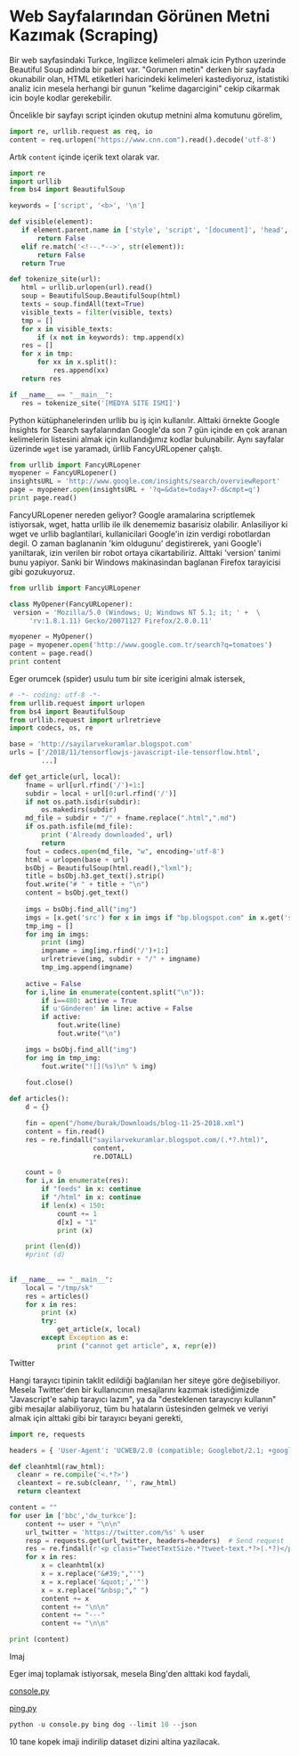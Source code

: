 # Web Sayfalarından Görünen Metni Kazımak (Scraping)

Bir web sayfasindaki Turkce, Ingilizce kelimeleri almak icin Python
uzerinde Beautiful Soup adinda bir paket var. "Gorunen metin" derken
bir sayfada okunabilir olan, HTML etiketleri haricindeki kelimeleri
kastediyoruz, istatistiki analiz icin mesela herhangi bir gunun
"kelime dagarcigini" cekip cikarmak icin boyle kodlar gerekebilir.

Öncelikle bir sayfayı script içinden okutup metnini alma komutunu görelim,

```python
import re, urllib.request as req, io
content = req.urlopen("https://www.cnn.com").read().decode('utf-8')
```

Artık `content` içinde içerik text olarak var.

```python
import re
import urllib
from bs4 import BeautifulSoup

keywords = ['script', '<b>', '\n']

def visible(element):
   if element.parent.name in ['style', 'script', '[document]', 'head', 'title']:
       return False
   elif re.match('<!--.*-->', str(element)):
       return False
   return True

def tokenize_site(url):
   html = urllib.urlopen(url).read()
   soup = BeautifulSoup.BeautifulSoup(html)
   texts = soup.findAll(text=True)
   visible_texts = filter(visible, texts)
   tmp = []
   for x in visible_texts:
       if (x not in keywords): tmp.append(x)
   res = []
   for x in tmp:
       for xx in x.split():
           res.append(xx)
   return res

if __name__ == "__main__":
   res = tokenize_site('[MEDYA SITE ISMI]')   
```

Python kütüphanelerinden urllib bu iş için kullanılır. Alttaki örnekte
Google İnsights for Search sayfalarından Google'da son 7 gün içinde en
çok aranan kelimelerin listesini almak için kullandığımız kodlar
bulunabilir. Aynı sayfalar üzerinde `wget` ise yaramadı, ürllib
FancyURLopener çalıştı.


```python
from urllib import FancyURLopener
myopener = FancyURLopener()
insightsURL = 'http://www.google.com/insights/search/overviewReport'
page = myopener.open(insightsURL + '?q=&date=today+7-d&cmpt=q')
print page.read()
```

FancyURLopener nereden geliyor? Google aramalarina scriptlemek istiyorsak, wget, hatta urllib ile ilk denememiz basarisiz olabilir. Anlasiliyor ki wget ve urllib baglantilari, kullanicilari Google'in izin verdigi robotlardan degil. O zaman baglananin 'kim oldugunu' degistirerek, yani Google'i yaniltarak, izin verilen bir robot ortaya cikartabiliriz. Alttaki 'version' tanimi bunu yapiyor. Sanki bir Windows makinasindan baglanan Firefox tarayicisi gibi gozukuyoruz.

```python
from urllib import FancyURLopener

class MyOpener(FancyURLopener):
 version = 'Mozilla/5.0 (Windows; U; Windows NT 5.1; it; ' +  \
     'rv:1.8.1.11) Gecko/20071127 Firefox/2.0.0.11'

myopener = MyOpener()
page = myopener.open('http://www.google.com.tr/search?q=tomatoes')
content = page.read()
print content
```

Eger orumcek (spider) usulu tum bir site icerigini almak istersek,

```python
# -*- coding: utf-8 -*-
from urllib.request import urlopen
from bs4 import BeautifulSoup
from urllib.request import urlretrieve
import codecs, os, re

base = 'http://sayilarvekuramlar.blogspot.com'
urls = ['/2018/11/tensorflowjs-javascript-ile-tensorflow.html',
        ...]

def get_article(url, local):
    fname = url[url.rfind('/')+1:]    
    subdir = local + url[0:url.rfind('/')]
    if not os.path.isdir(subdir):
        os.makedirs(subdir)
    md_file = subdir + "/" + fname.replace(".html",".md")
    if os.path.isfile(md_file):
        print ('Already downloaded', url)
        return
    fout = codecs.open(md_file, "w", encoding='utf-8')
    html = urlopen(base + url)
    bsObj = BeautifulSoup(html.read(),"lxml");
    title = bsObj.h3.get_text().strip()
    fout.write("# " + title + "\n")
    content = bsObj.get_text()
    
    imgs = bsObj.find_all("img")
    imgs = [x.get('src') for x in imgs if "bp.blogspot.com" in x.get('src')]
    tmp_img = []
    for img in imgs:
        print (img)
        imgname = img[img.rfind('/')+1:]
        urlretrieve(img, subdir + "/" + imgname)
        tmp_img.append(imgname)
    
    active = False
    for i,line in enumerate(content.split("\n")):
        if i==480: active = True
        if u'Gönderen' in line: active = False
        if active:
            fout.write(line)
            fout.write("\n")

    imgs = bsObj.find_all("img")
    for img in tmp_img:
        fout.write("![](%s)\n" % img)
        
    fout.close()

def articles():
    d = {}

    fin = open("/home/burak/Downloads/blog-11-25-2018.xml")
    content = fin.read()
    res = re.findall("sayilarvekuramlar.blogspot.com/(.*?.html)",
                     content,
                     re.DOTALL)

    count = 0
    for i,x in enumerate(res):
        if "feeds" in x: continue
        if "/html" in x: continue
        if len(x) < 150:
            count += 1
            d[x] = "1"
            print (x)

    print (len(d))
    #print (d)
    
        
if __name__ == "__main__":
    local = "/tmp/sk"
    res = articles()
    for x in res:
        print (x)
        try:
            get_article(x, local)
        except Exception as e:
            print ("cannot get article", x, repr(e))    
```

Twitter

Hangi tarayıcı tipinin taklit edildiği bağlanılan her siteye göre
değisebiliyor. Mesela Twitter'den bir kullanıcının mesajlarını kazımak
istediğimizde "Javascript'e sahip tarayıcı lazım", ya da "desteklenen
tarayıcıyı kullanın" gibi mesajlar alabiliyoruz, tüm bu hataların
üstesinden gelmek ve veriyi almak için alttaki gibi bir tarayıcı
beyani gerekti,


```python
import re, requests

headers = { 'User-Agent': 'UCWEB/2.0 (compatible; Googlebot/2.1; +google.com/bot.html)'}

def cleanhtml(raw_html):
  cleanr = re.compile('<.*?>')
  cleantext = re.sub(cleanr, '', raw_html)
  return cleantext

content = ""
for user in ['bbc','dw_turkce']:
    content += user + "\n\n"
    url_twitter = 'https://twitter.com/%s' % user
    resp = requests.get(url_twitter, headers=headers)  # Send request
    res = re.findall(r'<p class="TweetTextSize.*?tweet-text.*?>(.*?)</p>',resp.text)
    for x in res:
        x = cleanhtml(x)
        x = x.replace("&#39;","'")
        x = x.replace('&quot;','"')
        x = x.replace("&nbsp;"," ")
        content += x 
        content += "\n\n"
        content += "---"
        content += "\n\n"

print (content)
```

Imaj

Eger imaj toplamak istiyorsak, mesela Bing'den alttaki kod faydali,

[console.py](console.py)

[ping.py](ping.py)


```python
python -u console.py bing dog --limit 10 --json
```

10 tane kopek imaji indirilip dataset dizini altina yazilacak.


